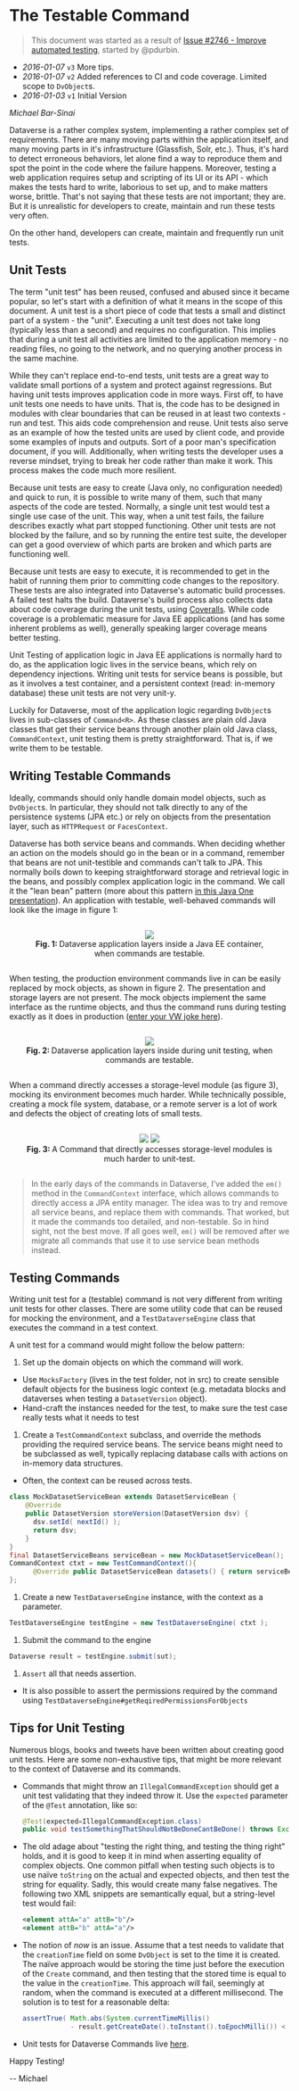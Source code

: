 # The Testable Command

> This document was started as a result of [Issue #2746 - Improve automated testing](https://github.com/IQSS/dataverse/issues/2746),
> started by @pdurbin.

* _2016-01-07_ `v3` More tips.
* _2016-01-07_ `v2` Added references to CI and code coverage. Limited scope to `DvObject`s.
* _2016-01-03_ `v1` Initial Version

_Michael Bar-Sinai_

Dataverse is a rather complex system, implementing a rather complex set of requirements. There are many moving parts within the application itself, and many moving parts in it's infrastructure (Glassfish, Solr, etc.). Thus, it's hard to detect erroneous behaviors, let alone find a way to reproduce them and spot the point in the code where the failure happens. Moreover, testing a web application requires setup and scripting of its UI or its API - which makes the tests hard to write, laborious to set up, and to make matters worse, brittle. That's not saying that these tests are not important; they are. But it is unrealistic for developers to create, maintain and run these tests very often.

On the other hand, developers can create, maintain and frequently run unit tests.

## Unit Tests

The term "unit test" has been reused, confused and abused since it became popular, so let's start with a definition of what it means in the scope of this document. A unit test is a short piece of code that tests a small and distinct part of a system - the "unit". Executing a unit test does not take long (typically less than a second) and requires no configuration. This implies that during a unit test all activities are limited to the application memory - no reading files, no going to the network, and no querying another process in the same machine.

While they can't replace end-to-end tests, unit tests are a great way to validate small portions of a system and protect against regressions. But having unit tests improves application code in more ways. First off, to have unit tests one needs to have units. That is, the code has to be designed in modules with clear boundaries that can be reused in at least two contexts - run and test. This aids code comprehension and reuse. Unit tests also serve as an example of how the tested units are used by client code, and provide some examples of inputs and outputs. Sort of a poor man's specification document, if you will. Additionally, when writing tests the developer uses a reverse mindset, trying to break her code rather than make it work. This process makes the code much more resilient.

Because unit tests are easy to create (Java only, no configuration needed) and quick to run, it is possible to write many of them, such that many aspects of the code are tested. Normally, a single unit test would test a single use case of the unit. This way, when a unit test fails, the failure describes exactly what part stopped functioning. Other unit tests are not blocked by the failure, and so by running the entire test suite, the developer can get a good overview of which parts are broken and which parts are functioning well.

Because unit tests are easy to execute, it is recommended to get in the habit of running them prior to committing code changes to the repository. These tests are also integrated into Dataverse's automatic build processes. A failed test halts the build. Dataverse's build process also collects data about code coverage during the unit tests, using [Coveralls](https://coveralls.io/github/IQSS/dataverse). While code coverage is a problematic measure for Java EE applications (and has some inherent problems as well), generally speaking larger coverage means better testing.

Unit Testing of application logic in Java EE applications is normally hard to do, as the application logic lives in the service beans, which rely on dependency injections. Writing unit tests for service beans is possible, but as it involves a test container, and a persistent context (read: in-memory database) these unit tests are not very unit-y.

Luckily for Dataverse, most of the application logic regarding `DvObject`s lives in sub-classes of `Command<R>`. As these classes are plain old Java classes that get their service beans through another plain old Java class, `CommandContext`, unit testing them is pretty straightforward. That is, if we write them to be testable.

## Writing Testable Commands

Ideally, commands should only handle domain model objects, such as `DvObject`s. In particular, they should not talk directly to any of the persistence systems (JPA etc.) or rely on objects from the presentation layer, such as `HTTPRequest` or `FacesContext`.

Dataverse has both service beans and commands. When deciding whether an action on the models should go in the bean or in a command, remember that beans are not unit-testible and commands can't talk to JPA. This normally boils down to keeping straightforward storage and retrieval logic in the beans, and possibly complex application logic in the command. We call it the "lean bean" pattern (more about this pattern [in this Java One presentation](http://iqss.github.io/javaone2014-bof5619/)). An application with testable, well-behaved commands will look like the image in figure 1:

<div style="text-align:center; margin:2em">
  <img src="testable-container.png"><br/>
  <strong>Fig. 1: </strong>Dataverse application layers inside a Java EE container, when commands are testable.
</div>


When testing, the production environment commands live in can be easily replaced by mock objects, as shown in figure 2. The presentation and storage layers are not present. The mock objects implement the same interface as the runtime objects, and thus the command runs during testing exactly as it does in production ([enter your VW joke here](http://www.slate.com/articles/technology/future_tense/2015/09/volkswagen_s_cheating_emissions_software_and_the_threat_of_black_boxes.html)).

<div style="text-align:center; margin:2em">
  <img src="testable-ut.png"><br/>
  <strong>Fig. 2: </strong>Dataverse application layers inside during unit testing, when commands are testable.
</div>

When a command directly accesses a storage-level module (as figure 3), mocking its environment becomes much harder. While technically possible, creating a mock file system, database, or a remote server is a lot of work and defects the object of creating lots of small tests.

<div style="text-align:center; margin:2em">
  <img src="non-testable-container.png">
  <img src="non-testable-ut.png"><br/>
  <strong>Fig. 3: </strong>A Command that directly accesses storage-level modules is much harder to unit-test.
</div>

> In the early days of the commands in Dataverse, I've added the `em()` method in the `CommandContext` interface, which allows commands to directly access a JPA entity manager. The idea was to try and remove all service beans, and replace them with commands. That worked, but it made the commands too detailed, and non-testable. So in hind sight, not the best move.
> If all goes well, `em()` will be removed after we migrate all commands that use it to use service bean methods instead.

## Testing Commands

Writing unit test for a (testable) command is not very different from writing unit tests for other classes. There are some utility code that can be reused for mocking the environment, and a `TestDataverseEngine` class that executes the command in a test context.

A unit test for a command would might follow the below pattern:

1. Set up the domain objects on which the command will work.
  * Use `MocksFactory` (lives in the test folder, not in src) to create sensible default objects for the business logic context (e.g. metadata blocks and dataverses when testing a `DatasetVersion` object).
  * Hand-craft the instances needed for the test, to make sure the test case really tests what it needs to test
1. Create a `TestCommandContext` subclass, and override the methods providing the required service beans. The service beans might need to be subclassed as well, typically replacing database calls with actions on in-memory data structures.
  * Often, the context can be reused across tests.
  ````Java
  class MockDatasetServiceBean extends DatasetServiceBean {
      @Override
      public DatasetVersion storeVersion(DatasetVersion dsv) {
        dsv.setId( nextId() );
        return dsv;
      }
  }
  final DatasetServiceBeans serviceBean = new MockDatasetServiceBean();
  CommandContext ctxt = new TestCommandContext(){
        @Override public DatasetServiceBean datasets() { return serviceBean; }
  };
  ````
1. Create a new `TestDataverseEngine` instance, with the context as a parameter.
  ````Java
  TestDataverseEngine testEngine = new TestDataverseEngine( ctxt );
  ````
1. Submit the command to the engine
  ````Java
  Dataverse result = testEngine.submit(sut);
  ````
1. `Assert` all that needs assertion.
  * It is also possible to assert the permissions required by the command using `TestDataverseEngine#getReqiredPermissionsForObjects`

## Tips for Unit Testing

Numerous blogs, books and tweets have been written about creating good unit tests. Here are some non-exhaustive tips, that might be more relevant to the context of Dataverse and its commands.

* Commands that might throw an `IllegalCommandException` should get a unit test validating that they indeed throw it. Use the `expected` parameter of the `@Test` annotation, like so:
  ````Java
  @Test(expected=IllegalCommandException.class)
  public void testSomethingThatShouldNotBeDoneCantBeDone() throws Exception ...
  ````
* The old adage about "testing the right thing, and testing the thing right" holds, and it is good to keep it in mind when asserting equality of complex objects. One common pitfall when testing such objects is to use naïve `toString` on the actual and expected objects, and then test the string for equality. Sadly, this would create many false negatives. The following two XML snippets are semantically equal, but a string-level test would fail:

  ````XML
  <element attA="a" attB="b"/>
  <element attB="b" attA="a"/>
  ````

* The notion of *now* is an issue. Assume that a test needs to validate that the `creationTime` field on some `DvObject` is set to the time it is created. The naïve approach would be storing the time just before the execution of the `Create` command, and then testing that the stored time is equal to the value in the `creationTime`. This approach will fail, seemingly at random, when the command is executed at a different millisecond. The solution is to test for a reasonable delta:

  ````Java
  assertTrue( Math.abs(System.currentTimeMillis()
              - result.getCreateDate().toInstant().toEpochMilli()) < 1000 );
  ````

* Unit tests for Dataverse Commands live [here](/src/test/java/edu/harvard/iq/dataverse/engine/command/impl).

Happy Testing!

-- Michael
